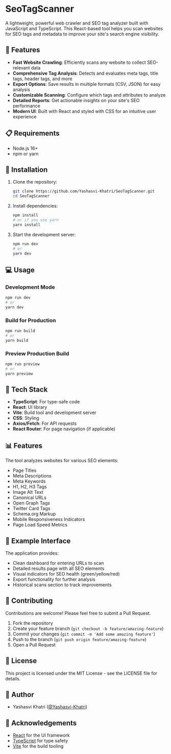 # SeoTagScanner

A lightweight, powerful web crawler and SEO tag analyzer built with JavaScript and TypeScript. This React-based tool helps you scan websites for SEO tags and metadata to improve your site's search engine visibility.

## 🚀 Features

- **Fast Website Crawling**: Efficiently scans any website to collect SEO-relevant data
- **Comprehensive Tag Analysis**: Detects and evaluates meta tags, title tags, header tags, and more
- **Export Options**: Save results in multiple formats (CSV, JSON) for easy analysis
- **Customizable Scanning**: Configure which tags and attributes to analyze
- **Detailed Reports**: Get actionable insights on your site's SEO performance
- **Modern UI**: Built with React and styled with CSS for an intuitive user experience

## 📋 Requirements

- Node.js 16+
- npm or yarn

## 🔧 Installation

1. Clone the repository:
   ```bash
   git clone https://github.com/Yashasvi-Khatri/SeoTagScanner.git
   cd SeoTagScanner
   ```

2. Install dependencies:
   ```bash
   npm install
   # or if you use yarn
   yarn install
   ```

3. Start the development server:
   ```bash
   npm run dev
   # or
   yarn dev
   ```

## 💻 Usage

### Development Mode

```bash
npm run dev
# or
yarn dev
```

### Build for Production

```bash
npm run build
# or
yarn build
```

### Preview Production Build

```bash
npm run preview
# or
yarn preview
```

## 🧰 Tech Stack

- **TypeScript**: For type-safe code
- **React**: UI library
- **Vite**: Build tool and development server
- **CSS**: Styling
- **Axios/Fetch**: For API requests
- **React Router**: For page navigation (if applicable)

## 📊 Features

The tool analyzes websites for various SEO elements:

- Page Titles
- Meta Descriptions
- Meta Keywords
- H1, H2, H3 Tags
- Image Alt Text
- Canonical URLs
- Open Graph Tags
- Twitter Card Tags
- Schema.org Markup
- Mobile Responsiveness Indicators
- Page Load Speed Metrics

## 📝 Example Interface

The application provides:

- Clean dashboard for entering URLs to scan
- Detailed results page with all SEO elements
- Visual indicators for SEO health (green/yellow/red)
- Export functionality for further analysis
- Historical scans section to track improvements

## 🤝 Contributing

Contributions are welcome! Please feel free to submit a Pull Request.

1. Fork the repository
2. Create your feature branch (`git checkout -b feature/amazing-feature`)
3. Commit your changes (`git commit -m 'Add some amazing feature'`)
4. Push to the branch (`git push origin feature/amazing-feature`)
5. Open a Pull Request

## 📄 License

This project is licensed under the MIT License - see the LICENSE file for details.

## 👤 Author

- Yashasvi Khatri ([@Yashasvi-Khatri](https://github.com/Yashasvi-Khatri))

## 🙏 Acknowledgements

- [React](https://reactjs.org/) for the UI framework
- [TypeScript](https://www.typescriptlang.org/) for type safety
- [Vite](https://vitejs.dev/) for the build tooling
